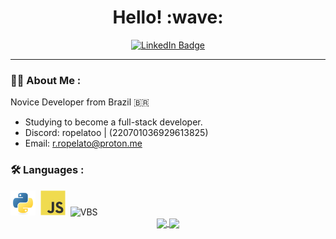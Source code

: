 <div align="center">
  <h1>
    Hello!
    :wave:
  </h1>
</div>

<div id="badges"align="center">
  <a href="https://www.linkedin.com/in/renan-ropelato/">
    <img src="https://img.shields.io/badge/LinkedIn-blue?style=for-the-badge&logo=linkedin&logoColor=white" alt="LinkedIn Badge"/>
  </a>
</div>

---

### 👨‍💻 About Me :
Novice Developer from Brazil 🇧🇷
- Studying to become a full-stack developer.
- Discord: ropelatoo | (220701036929613825)
- Email: r.ropelato@proton.me

### :hammer_and_wrench: Languages :
<div>
    <img src="https://github.com/devicons/devicon/blob/master/icons/python/python-original.svg" title="Python" alt="Python" width="40" height="40"/>&nbsp;
    <img src="https://github.com/devicons/devicon/blob/master/icons/javascript/javascript-original.svg" title="JavaScript" alt="JavaScript" width="40" height="40"/>&nbsp;
    <img src="https://cdn-icons-png.flaticon.com/512/5968/5968389.png" title="Visual Basic for Application" alt="VBS" width="40" height="40"/>&nbsp;
</div>

<div align="center">
<a href="https://github.com/anuraghazra/github-readme-stats">
  <img align="center" src="https://github-readme-stats.vercel.app/api?username=ropelatoo&show_icons=true&theme=tokyonight" />
</a>
<a href="https://github.com/anuraghazra/convoychat">
  <img align="center" src="https://github-readme-stats.vercel.app/api/top-langs/?username=ropelatoo&layout=compact&theme=tokyonight" />
</a>
</div>

